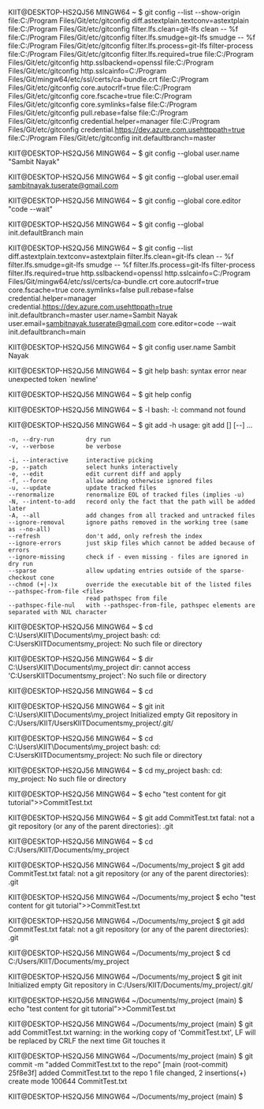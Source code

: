 KIIT@DESKTOP-HS2QJ56 MINGW64 ~
$ git config --list --show-origin
file:C:/Program Files/Git/etc/gitconfig diff.astextplain.textconv=astextplain
file:C:/Program Files/Git/etc/gitconfig filter.lfs.clean=git-lfs clean -- %f
file:C:/Program Files/Git/etc/gitconfig filter.lfs.smudge=git-lfs smudge -- %f
file:C:/Program Files/Git/etc/gitconfig filter.lfs.process=git-lfs filter-process
file:C:/Program Files/Git/etc/gitconfig filter.lfs.required=true
file:C:/Program Files/Git/etc/gitconfig http.sslbackend=openssl
file:C:/Program Files/Git/etc/gitconfig http.sslcainfo=C:/Program Files/Git/mingw64/etc/ssl/certs/ca-bundle.crt
file:C:/Program Files/Git/etc/gitconfig core.autocrlf=true
file:C:/Program Files/Git/etc/gitconfig core.fscache=true
file:C:/Program Files/Git/etc/gitconfig core.symlinks=false
file:C:/Program Files/Git/etc/gitconfig pull.rebase=false
file:C:/Program Files/Git/etc/gitconfig credential.helper=manager
file:C:/Program Files/Git/etc/gitconfig credential.https://dev.azure.com.usehttppath=true
file:C:/Program Files/Git/etc/gitconfig init.defaultbranch=master

KIIT@DESKTOP-HS2QJ56 MINGW64 ~
$ git config --global user.name "Sambit Nayak"

KIIT@DESKTOP-HS2QJ56 MINGW64 ~
$ git config --global user.email sambitnayak.tuserate@gmail.com

KIIT@DESKTOP-HS2QJ56 MINGW64 ~
$ git config --global core.editor "code --wait"

KIIT@DESKTOP-HS2QJ56 MINGW64 ~
$ git config --global init.defaultBranch main

KIIT@DESKTOP-HS2QJ56 MINGW64 ~
$ git config --list
diff.astextplain.textconv=astextplain
filter.lfs.clean=git-lfs clean -- %f
filter.lfs.smudge=git-lfs smudge -- %f
filter.lfs.process=git-lfs filter-process
filter.lfs.required=true
http.sslbackend=openssl
http.sslcainfo=C:/Program Files/Git/mingw64/etc/ssl/certs/ca-bundle.crt
core.autocrlf=true
core.fscache=true
core.symlinks=false
pull.rebase=false
credential.helper=manager
credential.https://dev.azure.com.usehttppath=true
init.defaultbranch=master
user.name=Sambit Nayak
user.email=sambitnayak.tuserate@gmail.com
core.editor=code --wait
init.defaultbranch=main

KIIT@DESKTOP-HS2QJ56 MINGW64 ~
$ git config user.name
Sambit Nayak

KIIT@DESKTOP-HS2QJ56 MINGW64 ~
$ git help <verb>
bash: syntax error near unexpected token `newline'

KIIT@DESKTOP-HS2QJ56 MINGW64 ~
$ git help config

KIIT@DESKTOP-HS2QJ56 MINGW64 ~
$ -l
bash: -l: command not found

KIIT@DESKTOP-HS2QJ56 MINGW64 ~
$ git add -h
usage: git add [<options>] [--] <pathspec>...

    -n, --dry-run         dry run
    -v, --verbose         be verbose

    -i, --interactive     interactive picking
    -p, --patch           select hunks interactively
    -e, --edit            edit current diff and apply
    -f, --force           allow adding otherwise ignored files
    -u, --update          update tracked files
    --renormalize         renormalize EOL of tracked files (implies -u)
    -N, --intent-to-add   record only the fact that the path will be added later
    -A, --all             add changes from all tracked and untracked files
    --ignore-removal      ignore paths removed in the working tree (same as --no-all)
    --refresh             don't add, only refresh the index
    --ignore-errors       just skip files which cannot be added because of errors
    --ignore-missing      check if - even missing - files are ignored in dry run
    --sparse              allow updating entries outside of the sparse-checkout cone
    --chmod (+|-)x        override the executable bit of the listed files
    --pathspec-from-file <file>
                          read pathspec from file
    --pathspec-file-nul   with --pathspec-from-file, pathspec elements are separated with NUL character


KIIT@DESKTOP-HS2QJ56 MINGW64 ~
$ cd C:\Users\KIIT\Documents\my_project
bash: cd: C:UsersKIITDocumentsmy_project: No such file or directory

KIIT@DESKTOP-HS2QJ56 MINGW64 ~
$ dir C:\Users\KIIT\Documents\my_project
dir: cannot access 'C:UsersKIITDocumentsmy_project': No such file or directory

KIIT@DESKTOP-HS2QJ56 MINGW64 ~
$ cd

KIIT@DESKTOP-HS2QJ56 MINGW64 ~
$ git init C:\Users\KIIT\Documents\my_project
Initialized empty Git repository in C:/Users/KIIT/UsersKIITDocumentsmy_project/.git/

KIIT@DESKTOP-HS2QJ56 MINGW64 ~
$ cd C:\Users\KIIT\Documents\my_project
bash: cd: C:UsersKIITDocumentsmy_project: No such file or directory

KIIT@DESKTOP-HS2QJ56 MINGW64 ~
$ cd my_project
bash: cd: my_project: No such file or directory

KIIT@DESKTOP-HS2QJ56 MINGW64 ~
$ echo "test content for git tutorial">>CommitTest.txt

KIIT@DESKTOP-HS2QJ56 MINGW64 ~
$ git add CommitTest.txt
fatal: not a git repository (or any of the parent directories): .git

KIIT@DESKTOP-HS2QJ56 MINGW64 ~
$ cd C:/Users/KIIT/Documents/my_project

KIIT@DESKTOP-HS2QJ56 MINGW64 ~/Documents/my_project
$ git add CommitTest.txt
fatal: not a git repository (or any of the parent directories): .git

KIIT@DESKTOP-HS2QJ56 MINGW64 ~/Documents/my_project
$ echo "test content for git tutorial">>CommitTest.txt

KIIT@DESKTOP-HS2QJ56 MINGW64 ~/Documents/my_project
$ git add CommitTest.txt
fatal: not a git repository (or any of the parent directories): .git

KIIT@DESKTOP-HS2QJ56 MINGW64 ~/Documents/my_project
$ cd C:/Users/KIIT/Documents/my_project

KIIT@DESKTOP-HS2QJ56 MINGW64 ~/Documents/my_project
$ git init
Initialized empty Git repository in C:/Users/KIIT/Documents/my_project/.git/

KIIT@DESKTOP-HS2QJ56 MINGW64 ~/Documents/my_project (main)
$ echo "test content for git tutorial">>CommitTest.txt

KIIT@DESKTOP-HS2QJ56 MINGW64 ~/Documents/my_project (main)
$ git add CommitTest.txt
warning: in the working copy of 'CommitTest.txt', LF will be replaced by CRLF the next time Git touches it

KIIT@DESKTOP-HS2QJ56 MINGW64 ~/Documents/my_project (main)
$ git commit -m "added CommitTest.txt to the repo"
[main (root-commit) 25f8e3f] added CommitTest.txt to the repo
 1 file changed, 2 insertions(+)
 create mode 100644 CommitTest.txt

KIIT@DESKTOP-HS2QJ56 MINGW64 ~/Documents/my_project (main)
$
